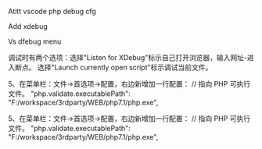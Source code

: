 Atitt vscode php debug cfg


Add xdebug


Vs dfebug menu

调试时有两个选项：选择"Listen for XDebug"标示自己打开浏览器，输入网址-进入断点。
选择"Launch currently open script"标示调试当前文件。



5、在菜单栏：文件->首选项->配置，右边新增加一行配置：
// 指向 PHP 可执行文件。
"php.validate.executablePath": "F:/workspace/3rdparty/WEB/php7.1/php.exe",


5、在菜单栏：文件->首选项->配置，右边新增加一行配置：
// 指向 PHP 可执行文件。
"php.validate.executablePath": "F:/workspace/3rdparty/WEB/php7.1/php.exe",


